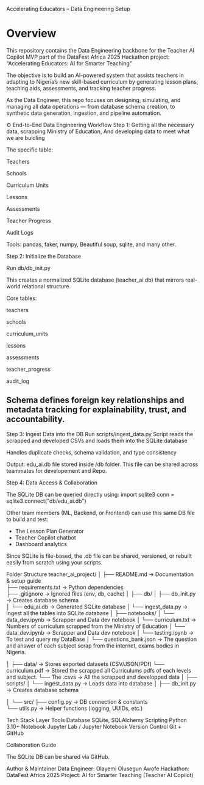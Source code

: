 Accelerating Educators – Data Engineering Setup

# Overview

This repository contains the Data Engineering backbone for the Teacher AI Copilot MVP part of the DataFest Africa 2025 Hackathon project:
“Accelerating Educators: AI for Smarter Teaching”

The objective is to build an AI-powered system that assists teachers in adapting to Nigeria’s new skill-based curriculum by generating lesson plans, teaching aids, assessments, and tracking teacher progress.

As the Data Engineer, this repo focuses on designing, simulating, and managing all data operations — from database schema creation, to synthetic data generation, ingestion, and pipeline automation.

⚙️ End-to-End Data Engineering Workflow
Step 1: Getting all the necessary data, scrapping Ministry of Education, And developing data to meet what we are buidling

The specific table:

Teachers 

Schools 

Curriculum Units 

Lessons 

Assessments 

Teacher Progress 

Audit Logs 


Tools: pandas, faker, numpy, Beautiful soup, sqlite, and many other.

Step 2: Initialize the Database

Run db/db_init.py

This creates a normalized SQLite database (teacher_ai.db) that mirrors real-world relational structure.

Core tables:

teachers

schools

curriculum_units

lessons

assessments

teacher_progress

audit_log

## Schema defines foreign key relationships and metadata tracking for explainability, trust, and accountability.

Step 3: Ingest Data into the DB
Run scripts/ingest_data.py
Script reads the scrapped and developed CSVs and loads them into the SQLite database

Handles duplicate checks, schema validation, and type consistency

Output: edu_ai.db file stored inside /db folder.
This file can be shared across teammates for developement and Repo.

Step 4: Data Access & Collaboration

The SQLite DB can be queried directly using:
import sqlite3
conn = sqlite3.connect("db/edu_ai.db")


Other team members (ML, Backend, or Frontend) can use this same DB file to build and test:
- The Lesson Plan Generator
- Teacher Copilot chatbot
- Dashboard analytics

Since SQLite is file-based, the .db file can be shared, versioned, or rebuilt easily from scratch using your scripts.

Folder Structure
teacher_ai_project/
│
├── README.md                  → Documentation & setup guide  
├── requirements.txt            → Python dependencies  
├── .gitignore                  → Ignored files (env, db, cache)
│
├── db/
│   ├── db_init.py              → Creates database schema  
│   └── edu_ai.db               → Generated SQLite database
│   └── ingest_data.py          → ingest all the tables into SQLite database
│
├── notebooks/
│   └── data_dev.ipynb          → Scrapper and Data dev notebook 
│   └── curriculum.txt          → Numbers of curriculum scrapped from the Ministry of Education
│   └── data_dev.ipynb          → Scrapper and Data dev notebook 
│   └── testing.ipynb           → To test and query my DataBase
│   └── questions_bank.json     → The question and answer of each subject scrap from the internet, exams bodies in Nigeria.

│
├── data/                       → Stores exported datasets (CSV/JSON/PDf)
└── curriculum.pdf              → Stored the scrapped all Curriculums pdfs of each levels and subject.
└── The .csvs                   → All the scrapped and developped data
│
├── scripts/
│   └── ingest_data.py          → Loads data into database
│   ├── db_init.py              → Creates database schema  

│
└── src/
    ├── config.py               → DB connection & constants  
    └── utils.py                → Helper functions (logging, UUIDs, etc.)

Tech Stack
Layer	Tools
Database	SQLite, SQLAlchemy
Scripting	Python 3.10+
Notebook	Jupyter Lab / Jupyter Notebook
Version Control	Git + GitHub

Collaboration Guide

The SQLite DB can be shared via GitHub.

Author & Maintainer
Data Engineer: Olayemi Olusegun Awofe
Hackathon: DataFest Africa 2025
Project: AI for Smarter Teaching (Teacher AI Copilot)

